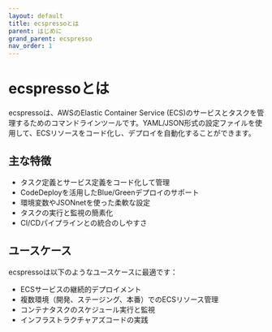```yaml
---
layout: default
title: ecspressoとは
parent: はじめに
grand_parent: ecspresso
nav_order: 1
---
```


# ecspressoとは

ecspressoは、AWSのElastic Container Service (ECS)のサービスとタスクを管理するためのコマンドラインツールです。YAML/JSON形式の設定ファイルを使用して、ECSリソースをコード化し、デプロイを自動化することができます。

## 主な特徴

* タスク定義とサービス定義をコード化して管理
* CodeDeployを活用したBlue/Greenデプロイのサポート
* 環境変数やJSONnetを使った柔軟な設定
* タスクの実行と監視の簡素化
* CI/CDパイプラインとの統合のしやすさ

## ユースケース

ecspressoは以下のようなユースケースに最適です：

* ECSサービスの継続的デプロイメント
* 複数環境（開発、ステージング、本番）でのECSリソース管理
* コンテナタスクのスケジュール実行と監視
* インフラストラクチャアズコードの実践
